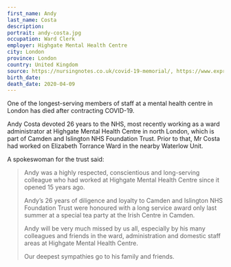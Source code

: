 ```yaml
---
first_name: Andy
last_name: Costa
description: 
portrait: andy-costa.jpg
occupation: Ward Clerk
employer: Highgate Mental Health Centre
city: London
province: London
country: United Kingdom
source: https://nursingnotes.co.uk/covid-19-memorial/, https://www.expressandstar.com/news/uk-news/2020/04/27/long-serving-ward-manager-at-london-mental-health-centre-dies/
birth_date: 
death_date: 2020-04-09
---
```


One of the longest-serving members of staff at a mental health centre in London has died after contracting COVID-19.

Andy Costa devoted 26 years to the NHS, most recently working as a ward administrator at Highgate Mental Health Centre in north London, which is part of Camden and Islington NHS Foundation Trust. Prior to that, Mr Costa had worked on Elizabeth Torrance Ward in the nearby Waterlow Unit.

A spokeswoman for the trust said: 

> Andy was a highly respected, conscientious and long-serving colleague who had worked at Highgate Mental Health Centre since it opened 15 years ago.
> 
> Andy’s 26 years of diligence and loyalty to Camden and Islington NHS Foundation Trust were honoured with a long service award only last summer at a special tea party at the Irish Centre in Camden.
> 
> Andy will be very much missed by us all, especially by his many colleagues and friends in the ward, administration and domestic staff areas at Highgate Mental Health Centre.
> 
> Our deepest sympathies go to his family and friends.